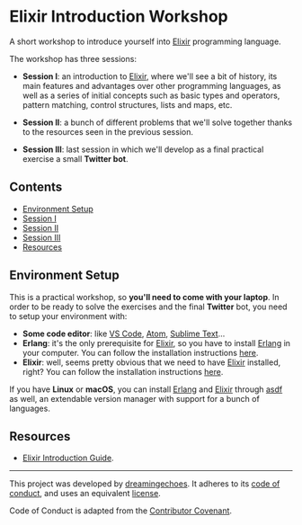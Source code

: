 # Elixir Introduction Workshop

A short workshop to introduce yourself into [Elixir](https://elixir-lang.org/) programming language.

The workshop has three sessions:

- **Session I**: an introduction to [Elixir](https://elixir-lang.org/), where we'll see a bit of history, its main features and advantages over other programming languages, as well as a series of initial concepts such as basic types and operators, pattern matching, control structures, lists and maps, etc.

- **Session II**: a bunch of different problems that we'll solve together thanks to the resources seen in the previous session.

- **Session III**: last session in which we'll develop as a final practical exercise a small **Twitter bot**.

## Contents

- [Environment Setup](#environment-setup)
- [Session I](./session-i)
- [Session II](./session-ii)
- [Session III](./session-iii/elixir_twitter_bot)
- [Resources](#resources)

## Environment Setup

This is a practical workshop, so **you'll need to come with your laptop**. In order to be ready to solve the exercises and the final **Twitter** bot, you need to setup your environment with:

- **Some code editor**: like [VS Code](https://code.visualstudio.com/), [Atom](https://atom.io/), [Sublime Text](https://www.sublimetext.com/3)...
- **Erlang**: it's the only prerequisite for [Elixir](https://elixir-lang.org/), so you have to install [Erlang](http://www.erlang.org) in your computer. You can follow the installation instructions [here](http://www.erlang.org/downloads).
- **Elixir**: well, seems pretty obvious that we need to have [Elixir](https://elixir-lang.org/) installed, right? You can follow the installation instructions [here](https://elixir-lang.org/install.html).

If you have **Linux** or **macOS**, you can install [Erlang](http://www.erlang.org) and [Elixir](https://elixir-lang.org/) through [asdf](https://github.com/asdf-vm/asdf) as well, an extendable version manager with support for a bunch of languages.

## Resources

- [Elixir Introduction Guide](https://elixir-lang.org/getting-started/introduction.html).

----------------------------

This project was developed by [dreamingechoes](https://github.com/dreamingechoes).
It adheres to its [code of conduct](./CODE_OF_CONDUCT.md), and uses an equivalent [license](./LICENSE).

Code of Conduct is adapted from the [Contributor Covenant](http://contributor-covenant.org/).
